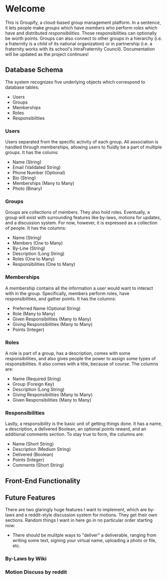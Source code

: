 # Welcome
This is Groupify, a cloud-based group management platform.  In a sentence, it lets people make *groups* which have *members* who perform *roles* which have and distributed *responsibilities*.  Those responsibilities can optionally be worth points.  Groups can also connect to other groups in a hierarchy (i.e. a fraternity is a child of its national organization) or in partnership (i.e. a fraternity works with its school's IntraFraternity Council).  Documentation will be updated as the project continues!

## Database Schema
The system recognizes five underlying objects which correspond to database tables:
- Users
- Groups
- Memberships
- Roles
- Responsibilities

### Users
Users separated from the specific activity of each group.  All association is handled through memberships, allowing users to fluidly be a part of multiple groups.  It has the colums:
- Name (String)
- Email (Validated String)
- Phone Number (Optional)
- Bio (String)
- Memberships (Many to Many)
- Photo (Binary)

### Groups
Groups are collections of members.  They also hold roles.  Eventually, a group will exist with surrounding features like by-laws, motions for updates, and a discussion system.  For now, however, it is expressed as a collection of people.  It has the columns:
- Name (String)
- Members (One to Many)
- By-Line (String)
- Description (Long String)
- Roles (One to Many)
- Responsibilities (One to Many)

### Memberships
A membership contains all the information a user would want to interact with in the group.  Specifically, members perform roles, have responsibilities, and gather points.  It has the columns:
- Preferred Name (Optional String)
- Role (Many to Many)
- Given Responsibilities (Many to Many)
- Giving Responsibilities (Many to Many)
- Points (Integer)

### Roles
A role is part of a group, has a description, comes with some responsibilities, and also gives people the power to assign some types of responsibilities.  It also comes with a title, because of course.  The columns are:
- Name (Required String)
- Group (Foreign Key)
- Description (Long String)
- Giving Responsibilities (Many to Many)
- Given Responsibilities (Many to Many)

### Responsibilities
Lastly, a responsibility is the basic unit of getting things done.  It has a name, a description, a delivered Boolean, an optional points reward, and an additional comments section.  To stay true to form, the columns are:
- Name (Short String)
- Description (Medium String)
- Delivered (Boolean)
- Points (Integer)
- Comments (Short String)

## Front-End Functionality

## Future Features
There are two glaringly huge features I want to implement, which are by-laws and a reddit-style discussion system for motions.  They get their own sections.  Random things I want in here go in no particular order starting now:
- There should be mulitple ways to "deliver" a deliverable, ranging from writing some text, signing your virtual name, uploading a photo or file, etc.

### By-Laws by Wiki

### Motion Discuss by reddit